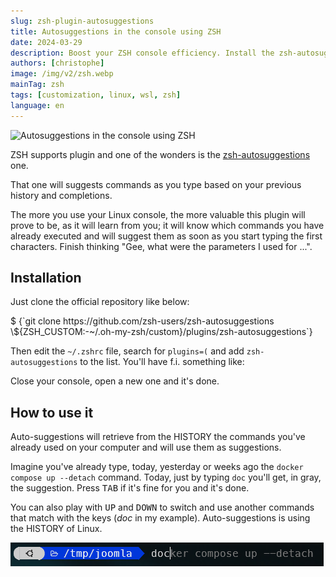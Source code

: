 ```yaml
---
slug: zsh-plugin-autosuggestions
title: Autosuggestions in the console using ZSH
date: 2024-03-29
description: Boost your ZSH console efficiency. Install the zsh-autosuggestions plugin easily and get intelligent command suggestions from your history as you type.
authors: [christophe]
image: /img/v2/zsh.webp
mainTag: zsh
tags: [customization, linux, wsl, zsh]
language: en
---
```

![Autosuggestions in the console using ZSH](/img/v2/zsh.webp)

ZSH supports plugin and one of the wonders is the [zsh-autosuggestions](https://github.com/zsh-users/zsh-autosuggestions) one.

That one will suggests commands as you type based on your previous history and completions.

The more you use your Linux console, the more valuable this plugin will prove to be, as it will learn from you; it will know which commands you have already executed and will suggest them as soon as you start typing the first characters. Finish thinking "Gee, what were the parameters I used for ...".

<!-- truncate -->

## Installation

Just clone the official repository like below:

<Terminal>
$ {`git clone https://github.com/zsh-users/zsh-autosuggestions \${ZSH_CUSTOM:-~/.oh-my-zsh/custom}/plugins/zsh-autosuggestions`}
</Terminal>

Then edit the `~/.zshrc` file, search for `plugins=(` and add `zsh-autosuggestions` to the list. You'll have f.i. something like:

<Snippet filename="~/.zshrc" source="./files/.zshrc" />

Close your console, open a new one and it's done.

## How to use it

Auto-suggestions will retrieve from the HISTORY the commands you've already used on your computer and will use them as suggestions.

Imagine you've already type, today, yesterday or weeks ago the `docker compose up --detach` command. Today, just by typing `doc` you'll get, in gray, the suggestion. Press <kbd>TAB</kbd> if it's fine for you and it's done.

You can also play with <kbd>UP</kbd> and <kbd>DOWN</kbd> to switch and use another commands that match with the keys (*doc* in my example). Auto-suggestions is using the HISTORY of Linux.

![Autosuggestions plugin for ZSH](./images/autosuggestions.png)